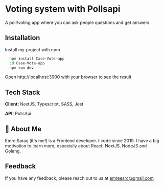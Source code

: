 
# Voting system with Pollsapi

A poll/voting app where you can ask people questions and get answers.


## Installation

Install my-project with npm

```bash
  npm install Case-Vote-app
  cd Case-Vote-app
  npm run dev
```
    
Open http://localhost:3000 with your browser to see the result.
## Tech Stack

**Client:** NextJS, Typescript, SASS, Jest

**API:** PollsApi


## 🚀 About Me
Emre Saraç (it's me!) is a Frontend developer. I code since 2019. I have a big motivation to learn more, especially about React, NextJS, NodeJS and Golang.


## Feedback

If you have any feedback, please reach out to us at emreesrc@gmail.com

